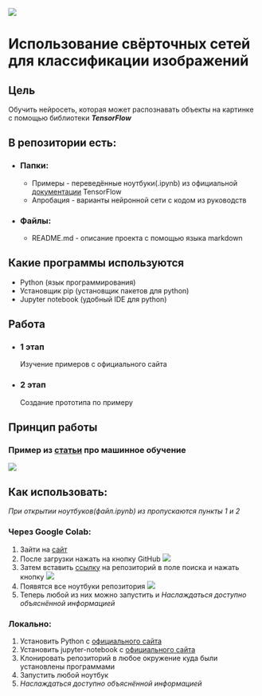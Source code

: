 ![](https://external-content.duckduckgo.com/iu/?u=https%3A%2F%2Fyabikupil.ru%2Ffiles%2Farticle%2F1588951284_2032_mini4.jpg&f=1&nofb=1)
# Использование свёрточных сетей для классификации изображений

## Цель
Обучить нейросеть, которая может распознавать объекты на картинке с помощью библиотеки ***TensorFlow***

## В репозитории есть:
- ### Папки:
    - Примеры - переведённые ноутбуки(.ipynb) из официальной [документации](https://www.tensorflow.org/tutorials?hl=ru) TensorFlow
    - Апробация - варианты нейронной сети с кодом из руководств
- ### Файлы:
    - README.md - описание проекта с помощью языка markdown

## Какие программы используются
- Python (язык программирования)
- Установщик pip (установщик пакетов для python)
- Jupyter notebook (удобный IDE для python)

## Работа
- ### 1 этап
    Изучение примеров с официального сайта
- ### 2 этап
    Создание прототипа по примеру

## Принцип работы
### Пример из [статьи](https://vas3k.ru/blog/machine_learning/) про машинное обучение
![](https://i.vas3k.ru/7sc.jpg)

## Как использовать:
*При открытии ноутбуков(файл.ipynb) из  пропускаются пункты 1 и 2*
### Через Google Colab:
1. Зайти на [сайт](colab.research.google.com/)
2. После загрузки нажать на кнопку GitHub ![](https://ltdfoto.ru/images/2022/05/16/SNIMOK-EKRANA-2022-05-16-163045.png)
3. Затем вставить [ссылку](https://github.com/9i5BCrUcNX5NmT/Neuro.git) на репозиторий в поле поиска и нажать кнопку ![](https://ltdfoto.ru/images/2022/05/16/SNIMOK-EKRANA-2022-05-16-164255.png)
4. Появятся все ноутбуки репозитория ![](https://ltdfoto.ru/images/2022/05/16/SNIMOK-EKRANA-2022-05-16-164459.png)
5. Теперь любой из них можно запустить и *Наслаждаться доступно объяснённой информацией*

### Локально:
1. Установить Python с [официального сайта](https://www.python.org/)
2. Установить jupyter-notebook с [официального сайта](https://jupyter.org/install)
3. Клонировать репозиторий в любое окружение куда были установлены программами
4. Запустить любой ноутбук
5. *Наслаждаться доступно объяснённой информацией*